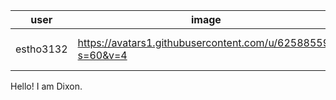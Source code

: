 user | image | name
-----|-------|------
estho3132|https://avatars1.githubusercontent.com/u/62588559?s=60&v=4|Ho Siu Hang

Hello! I am Dixon.
